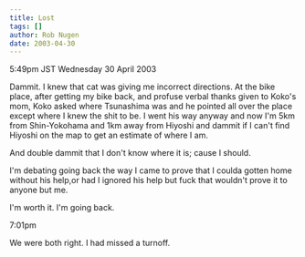 ```yaml
---
title: Lost
tags: []
author: Rob Nugen
date: 2003-04-30
---
```


<p class=date>5:49pm JST Wednesday 30 April 2003</p>

<p>Dammit.  I knew that cat was giving me incorrect directions.  At
the bike place, after getting my bike back, and profuse verbal thanks
given to Koko's mom, Koko asked where Tsunashima was and he pointed
all over the place except where I knew the shit to be.  I went his way
anyway and now I'm 5km from Shin-Yokohama and 1km away from Hiyoshi
and dammit if I can't find Hiyoshi on the map to get an estimate of
where I am.</p>

<p>And double dammit that I don't know where it is; cause I
should.</p>

<p>I'm debating going back the way I came to prove that I coulda
gotten home without his help,or had I ignored his help but fuck that
wouldn't prove it to anyone but me.</p>

<p>I'm worth it.  I'm going back.</p>

<p class=date>7:01pm</p>

<p>We were both right.  I had missed a turnoff.</p>
